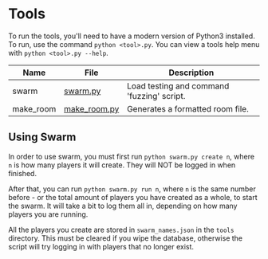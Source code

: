 # Tools

To run the tools, you'll need to have a modern version of Python3 installed. To
run, use the command `python <tool>.py`. You can view a tools help menu with
`python <tool>.py --help`.

<!-- markdownlint-disable -->
| Name      | File                                | Description                                |
|-----------|-------------------------------------|------------------------------------------- |
| swarm     | [swarm.py](/tools/swarm.py)         | Load testing and command 'fuzzing' script. |
| make_room | [make_room.py](/tools/make_room.py) | Generates a formatted room file.           |
<!-- markdownlint-enable -->

## Using Swarm

In order to use swarm, you must first run `python swarm.py create n`, where `n`
is how many players it will create. They will NOT be logged in when finished.

After that, you can run `python swarm.py run n`, where `n` is the same number
before - or the total amount of players you have created as a whole, to start
the swarm. It will take a bit to log them all in, depending on how many players
you are running.

All the players you create are stored in `swarm_names.json` in the `tools`
directory. This must be cleared if you wipe the database, otherwise the script
will try logging in with players that no longer exist.
